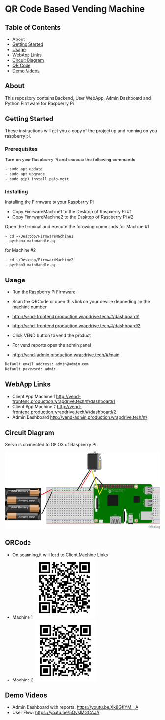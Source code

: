 # QR Code Based Vending Machine

## Table of Contents

- [About](#about)
- [Getting Started](#getting_started)
- [Usage](#usage)
- [WebApp Links](#webapp)
- [Circuit Diagram](#circuit)
- [QR Code](#qr)
- [Demo Videos](#videos)

## About <a name = "about"></a>

This repository contains Backend, User WebApp, Admin Dashboard and Python Firmware for Raspberry Pi

## Getting Started <a name = "getting_started"></a>

These instructions will get you a copy of the project up and running on you raspberry pi.

### Prerequisites

Turn on your Raspberry Pi and execute the following commands

```
- sudo apt update
- sudo apt upgrade
- sudo pip3 install paho-mqtt
```

### Installing

Installing the Firmware to your Raspberry Pi
- Copy FimrwareMachine1 to the Desktop of Raspberry Pi #1
- Copy FimrwareMachine2 to the Desktop of Raspberry Pi #2

Open the terminal and execute the following commands for Machine #1

```
- cd ~/Desktop/FirmwareMachine1
- python3 mainHandle.py
```

for Machine #2

```
- cd ~/Desktop/FirmwareMachine2
- python3 mainHandle.py
```

## Usage <a name = "usage"></a>

- Run the Raspberry Pi Firmware
- Scan the QRCode or open this link on your device depneding on the machine number
- http://vend-frontend.production.wrapdrive.tech/#/dashboard/1
- http://vend-frontend.production.wrapdrive.tech/#/dashboard/2
- Click VEND button to vend the product

- For vend reports open the admin panel
- http://vend-admin.production.wrapdrive.tech/#/main

```
Default email address: admin@admin.com
Default password: admin
```

## WebApp Links <a name = "webapp"></a>

- Client App Machine 1 http://vend-frontend.production.wrapdrive.tech/#/dashboard/1
- Client App Machine 2 http://vend-frontend.production.wrapdrive.tech/#/dashboard/2
- Admin Dashboard http://vend-admin.production.wrapdrive.tech/#/

## Circuit Diagram <a name = "circuit"></a>
Servo is connected to GPIO3 of Raspberry Pi

![circuit diagram](Circuit_bb.png)

## QRCode <a name = "qr"></a>
- On scanning,it will lead to Client Machine Links
- Machine 1
![QR1](qr1.png)
- Machine 2
![QR1](qr2.png)

## Demo Videos <a name = "videos"></a>

- Admin Dashboard with reports: https://youtu.be/Xk8GflYM__A
- User Flow: https://youtu.be/5QvsIMGCAJA